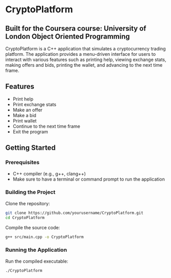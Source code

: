# CryptoPlatform

## Built for the Coursera course: University of London Object Oriented Programming

CryptoPlatform is a C++ application that simulates a cryptocurrency trading platform. The application provides a menu-driven interface for users to interact with various features such as printing help, viewing exchange stats, making offers and bids, printing the wallet, and advancing to the next time frame.

## Features

- Print help
- Print exchange stats
- Make an offer
- Make a bid
- Print wallet
- Continue to the next time frame
- Exit the program

## Getting Started

### Prerequisites

- C++ compiler (e.g., g++, clang++)
- Make sure to have a terminal or command prompt to run the application

### Building the Project

Clone the repository:

```sh
git clone https://github.com/yourusername/CryptoPlatform.git
cd CryptoPlatform
```

Compile the source code:

```sh
g++ src/main.cpp -o CryptoPlatform
```

### Running the Application

Run the compiled executable:

```sh
./CryptoPlatform
```
